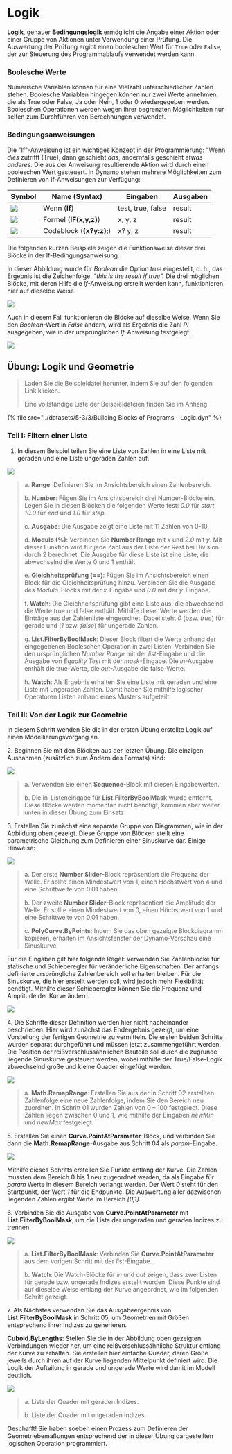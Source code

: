 # Logik

**Logik**, genauer **Bedingungslogik** ermöglicht die Angabe einer Aktion oder einer Gruppe von Aktionen unter Verwendung einer Prüfung. Die Auswertung der Prüfung ergibt einen booleschen Wert für `True` oder `False`, der zur Steuerung des Programmablaufs verwendet werden kann.

### Boolesche Werte

Numerische Variablen können für eine Vielzahl unterschiedlicher Zahlen stehen. Boolesche Variablen hingegen können nur zwei Werte annehmen, die als True oder False, Ja oder Nein, 1 oder 0 wiedergegeben werden. Booleschen Operationen werden wegen ihrer begrenzten Möglichkeiten nur selten zum Durchführen von Berechnungen verwendet.

### Bedingungsanweisungen

Die "If"-Anweisung ist ein wichtiges Konzept in der Programmierung: "Wenn _dies_ zutrifft (True), dann geschieht _das_, andernfalls geschieht _etwas anderes_. Die aus der Anweisung resultierende Aktion wird durch einen booleschen Wert gesteuert. In Dynamo stehen mehrere Möglichkeiten zum Definieren von If-Anweisungen zur Verfügung:

| Symbol                                         | Name (Syntax)             | Eingaben            | Ausgaben |
| -------------------------------------------- | ------------------------- | ----------------- | ------- |
| ![](../images/5-1/If.jpg)                    | Wenn (**If**)               | test, true, false | result  |
| ![](../images/5-1/Formula.jpg)               | Formel (**IF(x,y,z)**)   | x, y, z           | result  |
| ![](<../images/5-1/CodeBlock(1)(1) (1).jpg>) | Codeblock (**(x?y:z);**) | x? y, z           | result  |

Die folgenden kurzen Beispiele zeigen die Funktionsweise dieser drei Blöcke in der If-Bedingungsanweisung.

In dieser Abbildung wurde für _Boolean_ die Option _true_ eingestellt, d. h., das Ergebnis ist die Zeichenfolge: _"this is the result if true"._ Die drei möglichen Blöcke, mit deren Hilfe die _If_-Anweisung erstellt werden kann, funktionieren hier auf dieselbe Weise.

![](../images/5-3/3/logic-conditionalstatements01false.jpg)

Auch in diesem Fall funktionieren die Blöcke auf dieselbe Weise. Wenn Sie den _Boolean_-Wert in _False_ ändern, wird als Ergebnis die Zahl _Pi_ ausgegeben, wie in der ursprünglichen _If_-Anweisung festgelegt.

![](../images/5-3/3/logic-conditionalstatements02true.jpg)

## Übung: Logik und Geometrie

> Laden Sie die Beispieldatei herunter, indem Sie auf den folgenden Link klicken.
>
> Eine vollständige Liste der Beispieldateien finden Sie im Anhang.

{% file src="../datasets/5-3/3/Building Blocks of Programs - Logic.dyn" %}

### Teil I: Filtern einer Liste

1. In diesem Beispiel teilen Sie eine Liste von Zahlen in eine Liste mit geraden und eine Liste ungeraden Zahlen auf.

![](../images/5-3/3/logic-exercisepartI-01.jpg)

> a. **Range**: Definieren Sie im Ansichtsbereich einen Zahlenbereich.
>
> b. **Number**: Fügen Sie im Ansichtsbereich drei Number-Blöcke ein. Legen Sie in diesen Blöcken die folgenden Werte fest: _0.0_ für _start_, _10.0_ für _end_ und _1.0_ für _step_.
>
> c. **Ausgabe**: Die Ausgabe zeigt eine Liste mit 11 Zahlen von 0-10.
>
> d. **Modulo (%)**: Verbinden Sie **Number Range** mit _x_ und _2.0_ mit _y_. Mit dieser Funktion wird für jede Zahl aus der Liste der Rest bei Division durch 2 berechnet. Die Ausgabe für diese Liste ist eine Liste, die abwechselnd die Werte 0 und 1 enthält.
>
> e. **Gleichheitsprüfung (==)**: Fügen Sie im Ansichtsbereich einen Block für die Gleichheitsprüfung hinzu. Verbinden Sie die Ausgabe des _Modulo_-Blocks mit der _x_-Eingabe und _0.0_ mit der _y_-Eingabe.
>
> f. **Watch**: Die Gleichheitsprüfung gibt eine Liste aus, die abwechselnd die Werte true und false enthält. Mithilfe dieser Werte werden die Einträge aus der Zahlenliste eingeordnet. Dabei steht _0_ (bzw. _true_) für gerade und (_1_ bzw. _false_) für ungerade Zahlen.
>
> g. **List.FilterByBoolMask**: Dieser Block filtert die Werte anhand der eingegebenen Booleschen Operation in zwei Listen. Verbinden Sie den ursprünglichen _Number Range_ mit der _list_-Eingabe und die Ausgabe von _Equality Test_ mit der _mask_-Eingabe. Die _in_-Ausgabe enthält die true-Werte, die _out_-Ausgabe die false-Werte.
>
> h. **Watch**: Als Ergebnis erhalten Sie eine Liste mit geraden und eine Liste mit ungeraden Zahlen. Damit haben Sie mithilfe logischer Operatoren Listen anhand eines Musters aufgeteilt.

### Teil II: Von der Logik zur Geometrie

In diesem Schritt wenden Sie die in der ersten Übung erstellte Logik auf einen Modellierungsvorgang an.

2\. Beginnen Sie mit den Blöcken aus der letzten Übung. Die einzigen Ausnahmen (zusätzlich zum Ändern des Formats) sind:

![](../images/5-3/3/logic-exercisepartII-01.jpg)

> a. Verwenden Sie einen **Sequence**-Block mit diesen Eingabewerten.
>
> b. Die in-Listeneingabe für **List.FilterByBoolMask** wurde entfernt. Diese Blöcke werden momentan nicht benötigt, kommen aber weiter unten in dieser Übung zum Einsatz.

3\. Erstellen Sie zunächst eine separate Gruppe von Diagrammen, wie in der Abbildung oben gezeigt. Diese Gruppe von Blöcken stellt eine parametrische Gleichung zum Definieren einer Sinuskurve dar. Einige Hinweise:

![](../images/5-3/3/logic-exercisepartII-02.jpg)

> a. Der erste **Number Slider**-Block repräsentiert die Frequenz der Welle. Er sollte einen Mindestwert von 1, einen Höchstwert von 4 und eine Schrittweite von 0.01 haben.
>
> b. Der zweite **Number Slider**-Block repräsentiert die Amplitude der Welle. Er sollte einen Mindestwert von 0, einen Höchstwert von 1 und eine Schrittweite von 0.01 haben.
>
> c. **PolyCurve.ByPoints**: Indem Sie das oben gezeigte Blockdiagramm kopieren, erhalten im Ansichtsfenster der Dynamo-Vorschau eine Sinuskurve.

Für die Eingaben gilt hier folgende Regel: Verwenden Sie Zahlenblöcke für statische und Schieberegler für veränderliche Eigenschaften. Der anfangs definierte ursprüngliche Zahlenbereich soll erhalten bleiben. Für die Sinuskurve, die hier erstellt werden soll, wird jedoch mehr Flexibilität benötigt. Mithilfe dieser Schieberegler können Sie die Frequenz und Amplitude der Kurve ändern.

![](../images/5-3/3/logic-exercisepartII-03.gif)

4\. Die Schritte dieser Definition werden hier nicht nacheinander beschrieben. Hier wird zunächst das Endergebnis gezeigt, um eine Vorstellung der fertigen Geometrie zu vermitteln. Die ersten beiden Schritte wurden separat durchgeführt und müssen jetzt zusammengeführt werden. Die Position der reißverschlussähnlichen Bauteile soll durch die zugrunde liegende Sinuskurve gesteuert werden, wobei mithilfe der True/False-Logik abwechselnd große und kleine Quader eingefügt werden.

![](../images/5-3/3/logic-exercisepartII-04.jpg)

> a. **Math.RemapRange**: Erstellen Sie aus der in Schritt 02 erstellten Zahlenfolge eine neue Zahlenfolge, indem Sie den Bereich neu zuordnen. In Schritt 01 wurden Zahlen von 0 – 100 festgelegt. Diese Zahlen liegen zwischen 0 und 1, wie mithilfe der Eingaben _newMin_ und _newMax_ festgelegt.

5\. Erstellen Sie einen **Curve.PointAtParameter**-Block, und verbinden Sie dann die **Math.RemapRange**-Ausgabe aus Schritt 04 als _param_-Eingabe.

![](../images/5-3/3/logic-exercisepartII-05.jpg)

Mithilfe dieses Schritts erstellen Sie Punkte entlang der Kurve. Die Zahlen mussten dem Bereich 0 bis 1 neu zugeordnet werden, da als Eingabe für _param_ Werte in diesem Bereich verlangt werden. Der Wert _0_ steht für den Startpunkt, der Wert _1_ für die Endpunkte. Die Auswertung aller dazwischen liegenden Zahlen ergibt Werte im Bereich _[0,1]_.

6\. Verbinden Sie die Ausgabe von **Curve.PointAtParameter** mit **List.FilterByBoolMask**, um die Liste der ungeraden und geraden Indizes zu trennen.

![](../images/5-3/3/logic-exercisepartII-06.jpg)

> a. **List.FilterByBoolMask**: Verbinden Sie **Curve.PointAtParameter** aus dem vorigen Schritt mit der _list_-Eingabe.
>
> b. **Watch**: Die Watch-Blöcke für _in_ und _out_ zeigen, dass zwei Listen für gerade bzw. ungerade Indizes erstellt wurden. Diese Punkte sind auf dieselbe Weise entlang der Kurve angeordnet, wie im folgenden Schritt gezeigt.

7\. Als Nächstes verwenden Sie das Ausgabeergebnis von **List.FilterByBoolMask** in Schritt 05, um Geometrien mit Größen entsprechend ihrer Indizes zu generieren.

**Cuboid.ByLengths**: Stellen Sie die in der Abbildung oben gezeigten Verbindungen wieder her, um eine reißverschlussähnliche Struktur entlang der Kurve zu erhalten. Sie erstellen hier einfache Quader, deren Größe jeweils durch ihren auf der Kurve liegenden Mittelpunkt definiert wird. Die Logik der Aufteilung in gerade und ungerade Werte wird damit im Modell deutlich.

![](../images/5-3/3/logic-exercisepartII-07.jpg)

> a. Liste der Quader mit geraden Indizes.
>
> b. Liste der Quader mit ungeraden Indizes.

Geschafft! Sie haben soeben einen Prozess zum Definieren der Geometriebemaßungen entsprechend der in dieser Übung dargestellten logischen Operation programmiert.
